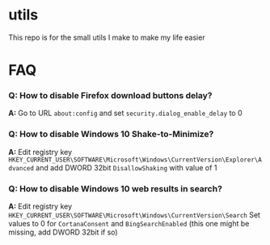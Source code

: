 # utils

This repo is for the small utils I make to make my life easier



# FAQ

### **Q: How to disable Firefox download buttons delay?**

**A:** Go to URL `about:config` and set `security.dialog_enable_delay` to 0



### **Q: How to disable Windows 10 Shake-to-Minimize?**

**A:** Edit registry key `HKEY_CURRENT_USER\SOFTWARE\Microsoft\Windows\CurrentVersion\Explorer\Advanced` and add DWORD 32bit `DisallowShaking` with value of 1



### **Q: How to disable Windows 10 web results in search?**

**A:** Edit registry key `HKEY_CURRENT_USER\SOFTWARE\Microsoft\Windows\CurrentVersion\Search` Set values to 0 for `CortanaConsent` and `BingSearchEnabled` (this one might be missing, add DWORD 32bit if so)
